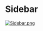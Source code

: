 # Sidebar

[![Sidebar.png](https://i.postimg.cc/NM33hfr0/Sidebar.png)](https://postimg.cc/vgvqfyhR)
